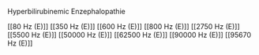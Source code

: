Hyperbilirubinemic Enzephalopathie

[[80 Hz (E)]]
[[350 Hz (E)]]
[[600 Hz (E)]]
[[800 Hz (E)]]
[[2750 Hz (E)]]
[[5500 Hz (E)]]
[[50000 Hz (E)]]
[[62500 Hz (E)]]
[[90000 Hz (E)]]
[[95670 Hz (E)]]
